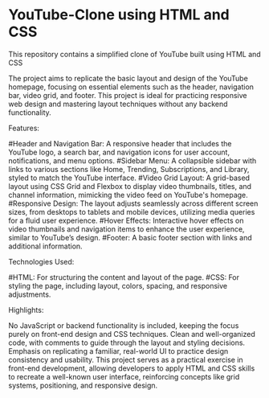 # YouTube-Clone using HTML and CSS

This repository contains a simplified clone of YouTube built using HTML and CSS


The project aims to replicate the basic layout and design of the YouTube homepage, focusing on essential elements such as the header, navigation bar, video grid, and footer. This project is ideal for practicing responsive web design and mastering layout techniques without any backend functionality.

Features:

#Header and Navigation Bar: A responsive header that includes the YouTube logo, a search bar, and navigation icons for user account, notifications, and menu options.
#Sidebar Menu: A collapsible sidebar with links to various sections like Home, Trending, Subscriptions, and Library, styled to match the YouTube interface.
#Video Grid Layout: A grid-based layout using CSS Grid and Flexbox to display video thumbnails, titles, and channel information, mimicking the video feed on YouTube's homepage.
#Responsive Design: The layout adjusts seamlessly across different screen sizes, from desktops to tablets and mobile devices, utilizing media queries for a fluid user experience.
#Hover Effects: Interactive hover effects on video thumbnails and navigation items to enhance the user experience, similar to YouTube’s design.
#Footer: A basic footer section with links and additional information.


Technologies Used:

#HTML: For structuring the content and layout of the page.
#CSS: For styling the page, including layout, colors, spacing, and responsive adjustments.


Highlights:

No JavaScript or backend functionality is included, keeping the focus purely on front-end design and CSS techniques.
Clean and well-organized code, with comments to guide through the layout and styling decisions.
Emphasis on replicating a familiar, real-world UI to practice design consistency and usability.
This project serves as a practical exercise in front-end development, allowing developers to apply HTML and CSS skills to recreate a well-known user interface, reinforcing concepts like grid systems, positioning, and responsive design.
